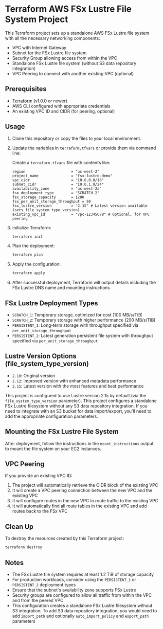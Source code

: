 # Terraform AWS FSx Lustre File System Project

This Terraform project sets up a standalone AWS FSx Lustre file system with all the necessary networking components:

- VPC with Internet Gateway
- Subnet for the FSx Lustre file system
- Security Group allowing access from within the VPC
- Standalone FSx Lustre file system (without S3 data repository integration)
- VPC Peering to connect with another existing VPC (optional)

## Prerequisites

- [Terraform](https://www.terraform.io/downloads.html) (v1.0.0 or newer)
- AWS CLI configured with appropriate credentials
- An existing VPC ID and CIDR (for peering, optional)

## Usage

1. Clone this repository or copy the files to your local environment.

2. Update the variables in `terraform.tfvars` or provide them via command line:

   Create a `terraform.tfvars` file with contents like:

   ```hcl
   region                     = "us-west-2"
   project_name               = "fsx-lustre-demo"
   vpc_cidr                   = "10.0.0.0/16"
   subnet_cidr                = "10.0.1.0/24"
   availability_zone          = "us-west-2a"
   fsx_deployment_type        = "SCRATCH_2"
   fsx_storage_capacity       = 1200
   fsx_per_unit_storage_throughput = 50
   fsx_lustre_version         = "2.15" # Latest version available (sets file_system_type_version)
   existing_vpc_id            = "vpc-12345678" # Optional, for VPC peering
   ```

3. Initialize Terraform:

   ```bash
   terraform init
   ```

4. Plan the deployment:

   ```bash
   terraform plan
   ```

5. Apply the configuration:

   ```bash
   terraform apply
   ```

6. After successful deployment, Terraform will output details including the FSx Lustre DNS name and mounting instructions.

## FSx Lustre Deployment Types

- `SCRATCH_1`: Temporary storage, optimized for cost (100 MB/s/TiB)
- `SCRATCH_2`: Temporary storage with higher performance (200 MB/s/TiB)
- `PERSISTENT_1`: Long-term storage with throughput specified via `per_unit_storage_throughput`
- `PERSISTENT_2`: Latest generation persistent file system with throughput specified via `per_unit_storage_throughput`

## Lustre Version Options (file_system_type_version)

- `2.10`: Original version
- `2.12`: Improved version with enhanced metadata performance
- `2.15`: Latest version with the most features and best performance

This project is configured to use Lustre version 2.15 by default (via the `file_system_type_version` parameter). This project configures a standalone FSx Lustre filesystem without any S3 data repository integration. If you need to integrate with an S3 bucket for data import/export, you'll need to add the appropriate configuration parameters.

## Mounting the FSx Lustre File System

After deployment, follow the instructions in the `mount_instructions` output to mount the file system on your EC2 instances.

## VPC Peering

If you provide an existing VPC ID:

1. The project will automatically retrieve the CIDR block of the existing VPC
2. It will create a VPC peering connection between the new VPC and the existing VPC
3. It will configure routes in the new VPC to route traffic to the existing VPC
4. It will automatically find all route tables in the existing VPC and add routes back to the FSx VPC

## Clean Up

To destroy the resources created by this Terraform project:

```bash
terraform destroy
```

## Notes

- The FSx Lustre file system requires at least 1.2 TiB of storage capacity
- For production workloads, consider using the `PERSISTENT_1` or `PERSISTENT_2` deployment types
- Ensure that the subnet's availability zone supports FSx Lustre
- Security groups are configured to allow all traffic from within the VPC and from the peered VPC
- This configuration creates a standalone FSx Lustre filesystem without S3 integration. To add S3 data repository integration, you would need to add `import_path` and optionally `auto_import_policy` and `export_path` parameters